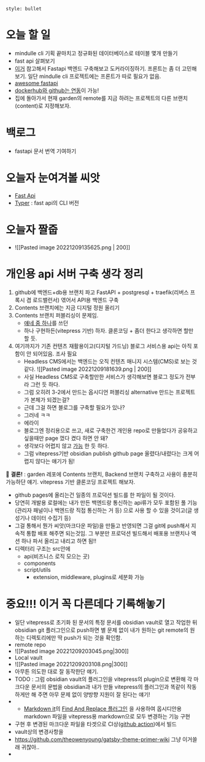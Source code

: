 ```toc
style: bullet
```
# 오늘 할 일
- mindulle cli 기획 끝마치고 정규화된 데이터베이스로 테이블 몇개 만들기
- fast api 살펴보기
- [이거](https://github.com/tiangolo/full-stack-fastapi-postgresql) 참고해서 Fastapi 백엔드 구축해보고 도커라이징하기. 프론트는 좀 더 고민해보기. 일단 mindulle cli 프로젝트에는 프론트가 따로 필요가 없음.
- [awesome fastapi](https://github.com/mjhea0/awesome-fastapi#databases)
- [dockerhub와 github는 연동](https://watch-n-learn.tistory.com/44)이 가능!
- 집에 돌아가서 현재 garden의 remote를 지금 하려는 프로젝트의 다른 브랜치(content)로 지정해보자.


# 백로그
- fastapi 문서 번역 기여하기


# 오늘자 눈여겨볼 씨앗
- [Fast Api](https://fastapi.tiangolo.com/ko/)
- [Typer](https://typer.tiangolo.com/) : fast api의 CLI 버전

# 오늘자 짤줍
- ![[Pasted image 20221209135625.png | 200]]

# 개인용 api 서버 구축 생각 정리
1. github에 백엔드+db용 브랜치 파고 FastAPI + postgresql + traefik(리버스 프록시 겸 로드밸런서) 엮어서 API용 백엔드 구축
2. Contents 브랜치에는 지금 디지털 정원 올리기
3. Contents 브랜치 퍼블리싱이 문제임.
	- [얘네 중 하나](https://beingpax.medium.com/7-obsidian-publish-alternatives-to-publish-your-notes-online-for-free-33db4fb06f5)를 쓰던
	- 하나 구현하든(vitepress 기반) 하자. 클론코딩 + 좀더 한다고 생각하면 할만 할 듯.
4. 여기까지가 기존 컨텐츠 재활용이고(디지털 가드닝) 블로그 서비스용 api는 아직 포함이 안 되어있음. 조사 필요
	- Headless CMS에서는 백엔드는 오직 컨텐츠 매니지 시스템(CMS)로 보는 것 같다. ![[Pasted image 20221209181639.png | 200]]
	- 사실 Headless CMS로 구축할만한 서비스가 생각해보면 블로그 정도가 전부라 그런 듯 하다.
	- 그럼 오히려 3-2에서 만드는 옵시디언 퍼블리싱 alternative 만드는 프로젝트가 본체가 되겠는걸?
	- 근데 그걸 하면 블로그를 구축할 필요가 있나?
	- 그러네 ㅋㅋ
	- 에라이
	- 블로그엔 정리용으로 쓰고, 새로 구축한건 개인용 repo로 만들었다가 공유하고 싶을때만 page 껐다 켰다 하면 안 돼?
	- 생각보다 어렵지 않고 [가능](https://docs.github.com/en/actions/managing-workflow-runs/manually-running-a-workflow?tool=webui) 한 듯 하다.
	- 그럼 vitepress기반 obsidian publish github page 올렸다/내렸다는 크게 어렵지 않다는 얘기가 됨!

🎯 __결론!__ : garden 레포에 Contents 브랜치, Backend 브랜치 구축하고 사용이 충분히 가능하단 얘기. vitepress 기반 클론코딩 프로젝트 해보자.
- github pages에 올리는건 일종의 프로덕션 빌드를 한 파일이 될 것이다.
- 당연히 개발용 로컬에는 내가 만든 백엔드랑 통신하는 api류가 모두 포함된 풀 기능(관리자 패널이나 백엔드랑 직접 통신하는 거 등) 으로 사용 할 수 있을 것이고(글 생성기나 데이터 수집기 등)
- 그걸 통해서 뭔가 씨앗(마크다운 파일)을 만들고 반영되면 그걸 git에 push해서 지속적 통합 배포 해주면 되는것임. 그 부분만 프로덕션 빌드해서 배포용 브랜치나 액션 하나 파서 올리고 내리고 하면 됨!!
- 디렉터리 구조는 src안에
	- api(비즈니스 로직 모으는 곳)
	- components
	- script/utils
		- extension, middleware, plugins로 세분화 가능

# 중요!!! 이거 꼭 다른데다 기록해놓기
- 일단 vitepress로 초기화 된 문서의 특정 문서를 obsidian vault로 열고 작업한 뒤 obsidian git 플러그인으로 push하면 별 문제 없이 내가 원하는 git remote의 원하는 디렉토리에만 딱 push가 되는 것을 확인함.
- remote repo
- ![[Pasted image 20221209203045.png|300]]
- Local vault
- ![[Pasted image 20221209203108.png|300]]
- 아무튼 의도한 대로 잘 동작한단 얘기.
- TODO : 그럼 obsidian vault의 플러그인을 vitepress의 plugin으로 변환해 각 마크다운 문서의 문법을 obsidian과 내가 만들 vitepress의 플러그인과 똑같이 작동하게만 해 주면 아무 문제 없이 양방향 지원이 잘 된다는 얘기!
- - [Markdown it](https://github.com/markdown-it/markdown-it)의 [Find And Replace 플러그인](https://www.npmjs.com/package/markdown-it-find-and-replace) 을 사용하여 옵시디안용 markdown 파일을 vitepress용 markdown으로 모두 변경하는 기능 구현
- 구현 후 변경된 마크다운 파일을 타겟으로 CI상([github action](https://vitepress.vuejs.org/guide/deploying#github-pages))에서 빌드
- vault상의 변경사항을 
- https://github.com/theowenyoung/gatsby-theme-primer-wiki 그냥 이거쓸래 귀찮아..
- 